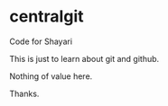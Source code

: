 # centralgit
Code for Shayari

This is just to learn about git and github.

Nothing of value here.

Thanks.
